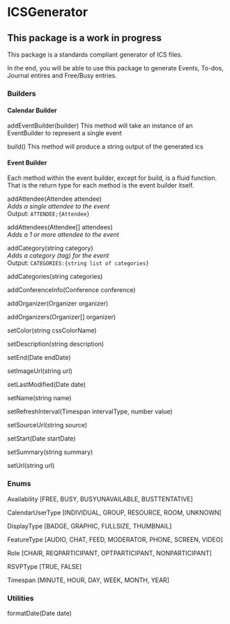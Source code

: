 # ICSGenerator
## This package is a work in progress

This package is a standards compliant generator of ICS files.

In the end, you will be able to use this package to generate Events, To-dos, Journal entires and Free/Busy entries.

### Builders

#### Calendar Builder
addEventBuilder(builder)
This method will take an instance of an EventBuilder to represent a single event

build()
This method will produce a string output of the generated ics

#### Event Builder
Each method within the event builder, except for build, is a fluid function.  That is the return type for each method is the event builder itself.

addAttendee(Attendee attendee)  
*Adds a single attendee to the event*  
Output: `ATTENDEE;{Attendee}`

addAttendees(Attendee[] attendees)   
*Adds a 1 or more attendee to the event*

addCategory(string category)   
*Adds a category (tag) for the event*  
Output: `CATEGORIES:{string list of categories}`

addCategories(string categories)

addConferenceInfo(Conference conference)

addOrganizer(Organizer organizer) 

addOrganizers(Organizer[] organizer) 

setColor(string cssColorName) 

setDescription(string description) 

setEnd(Date endDate) 

setImageUrl(string url)

setLastModified(Date date)

setName(string name)

setRefreshInterval(Timespan intervalType, number value)

setSourceUrl(string source)

setStart(Date startDate)

setSummary(string summary)

setUrl(string url) 


### Enums
Availability [FREE, BUSY, BUSYUNAVAILABLE, BUSTTENTATIVE]

CalendarUserType [INDIVIDUAL, GROUP, RESOURCE, ROOM, UNKNOWN]

DisplayType [BADGE, GRAPHIC, FULLSIZE, THUMBNAIL]

FeatureType [AUDIO, CHAT, FEED, MODERATOR, PHONE, SCREEN, VIDEO]

Role [CHAIR, REQPARTICIPANT, OPTPARTICIPANT, NONPARTICIPANT]

RSVPType [TRUE, FALSE]

Timespan [MINUTE, HOUR, DAY, WEEK, MONTH, YEAR]

### Utilities
formatDate(Date date)

